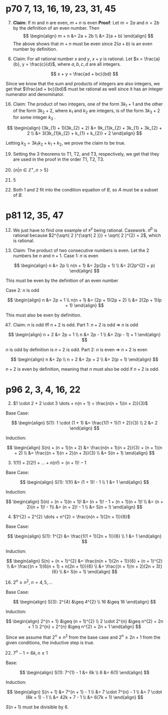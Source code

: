 # p70 7, 13, 16, 19, 23, 31, 45

7. **Claim**: If $m$ and $n$ are even, $m + n$ is even
**Proof**:
Let $m = 2a$ and $n = 2b$ by the definition of an even number.
Then
$$
\begin{align}
m + n &= 2a + 2b \\
&= 2(a + b)
\end{align}
$$
The above shows that $m + n$ must be even since $2(a + b)$ is an even number by definition.

13. Claim: For all rational number $x$ and $y$, $x + y$ is rational.
Let $x = \frac{a}{b}, y = \frac{c}{d}$, where $a, b, c, d$ are all integers.

$$
x + y = \frac{ad + bc}{bd} 
$$

Since we know that the sum and products of integers are also integers, we get that $\frac{ad + bc}{bd}$ must be rational as well since it has an integer numerator and denominator.

16.  Claim: The product of two integers, one of the form $3k_{1} + 1$ and the other of the form $3k_{2} + 2$, where $k_{1}$ and $k_{2}$ are integers, is of the form $3k_{3} + 2$ for some integer $k_{3}$ .

$$
\begin{align}
(3k_{1} + 1)(3k_{2} + 2) &= 9k_{1}k_{2} + 3k_{1} + 3k_{2} + 2 \\
&= 3(3k_{1}k_{2} + k_{1} + k_{2}) + 2
\end{align}
$$

Letting $k_{3} = 3k_{1}k_{2} + k_{1} + k_{2}$, we prove the claim to be true.

19. Setting the 3 theorems to T1, T2, and T3, respectively, we get that they are used in the proof in the order T1, T2, T3.

23. $\{ n|n\in\mathbb{Z}^{+}, n > 5 \}$

31. 5

45. Both 1 and 2 fit into the condition equation of $B$, so $A$ must be a subset of $B$. 

# p81 12, 35, 47

12. We just have to find one example of $x^{y}$ being rational. Casework. $a^{b}$ is rational because $2^{\sqrt{ 2 }^{\sqrt{ 2 }}} = \sqrt{ 2 }^{2} = 2$, which is rational.

35. Claim: The product of two consecutive numbers is even.
Let the 2 numbers be $n$ and $n + 1$. 
Case 1: $n$ is even

$$
\begin{align}
n &= 2p \\
n(n + 1) &= 2p(2p + 1) \\
&= 2(2p^{2} + p)
\end{align}
$$

This must be even by the definition of an even number

Case 2: $n$ is odd

$$
\begin{align}
n &= 2p + 1 \\
n(n + 1) &= (2p + 1)(2p + 2) \\
&= 2(2p + 1)(p + 1)
\end{align}
$$

This must also be even by definition.

47. Claim: $n$ is odd iff $n + 2$ is odd.
Part 1: $n+2$ is odd => $n$ is odd

$$
\begin{align}
n + 2 &= 2p + 1 \\
n &= 2p - 1 \\
&= 2(p - 1) + 1
\end{align}
$$

$n$ is odd by definition is $n + 2$ is odd.
Part 2: $n$ is even => $n + 2$ is even

$$
\begin{align}
n &= 2p \\
n + 2 &= 2p + 2 \\
&= 2(p + 1)
\end{align}
$$

$n + 2$ is even by definition, meaning that $n$ must also be odd if $n + 2$ is odd.

# p96 2, 3, 4, 16, 22

2. $1 \cdot 2 + 2 \cdot 3 \dots + n(n + 1) = \frac{n(n + 1)(n + 2)}{3}$

Base Case: 

$$
\begin{align}
S(1): 1 \cdot (1 + 1) &= \frac{1(1 + 1)(1 + 2)}{3} \\
2 &= 2
\end{align}
$$

Induction:

$$
\begin{align}
S(n) + (n + 1)(n + 2) &= \frac{n(n + 1)(n + 2)}{3} + (n + 1)(n + 2) \\
&= \frac{(n + 1)(n + 2)(n + 3)}{3} \\
&= S(n + 1)
\end{align}
$$

3. $1(1!) + 2(2!) + \dots + n(n!) = (n + 1)! - 1$

Base Case:

$$
\begin{align}
S(1): 1(1!) &= (1 + 1)! - 1 \\
1 &= 1
\end{align}
$$

Induction: 

$$
\begin{align}
S(n) + (n + 1)(n + 1)! &= (n + 1)! - 1 + (n + 1)(n + 1)! \\
&= (n + 2)(n + 1)! - 1\\
&= (n + 2)! - 1 \\
&= S(n + !)
\end{align}
$$

4. $1^{2} + 2^{2} \dots + n^{2} = \frac{n(n + 1)(2n + 1)}{6}$

Base Case:

$$
\begin{align}
S(1): 1^{2} &= \frac{1(1 + 1)(2n + 1)}{6} \\
1 &= 1
\end{align}
$$

Induction:

$$
\begin{align}
S(n) + (n + 1)^{2} &= \frac{n(n + 1)(2n + 1)}{6} + (n + 1)^{2} \\
&= \frac{(n + 1)(6(n + 1) + n(2n + 1))}{6} \\
&= \frac{(n + 1)(n + 2)(2n + 3)}{6} \\
&= S(n + 1)
\end{align}
$$

16. $2^{n} \geq n^{2}$, $n = 4, 5, \dots$

Base Case:

$$
\begin{align}
S(3): 2^{4} &\geq 4^{2} \\
16 &\geq 16
\end{align}
$$

Induction:

$$
\begin{align}
2^{n + 1} &\geq (n + 1)^{2} \\
2 \cdot 2^{n} &\geq n^{2} + 2n + 1 \\
2^{n} + 2^{n} &\geq n^{2} + 2n + 1
\end{align}
$$

Since we assume that $2^{n} \geq n^{2}$ from the base case and $2^{n} \geq 2n + 1$  from the given conditions, the inductive step is true.

22. $7^{n} - 1 = 6k, n \geq 1$

Base:

$$
\begin{align}
S(1): 7^{1} - 1 &= 6k \\
6 &= 6(1)
\end{align}
$$

Induction:

$$
\begin{align}
S(n + 1) &= 7^{n + 1} - 1 \\
&= 7 \cdot 7^{n} - 1 \\
&= 7 \cdot (6k + 1) - 1 \\
&= 42k + 7 - 1 \\
&= 6(7k + 1)
\end{align}
$$

$S(n + 1)$ must be divisible by 6.